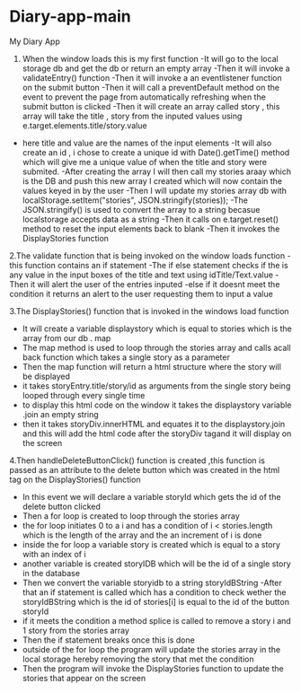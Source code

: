 # Diary-app-main
My Diary App

1. When the window loads this is my first function
 -It will go to the local storage db and get the db or return an empty array
 -Then it will invoke a validateEntry() function
 -Then it will invoke a an eventlistener function on the submit button
 -Then it will call a preventDefault method on the event to prevent the page from   automatically refreshing when the submit button is clicked
 -Then it will create an array called story , this array will take the title , story from   the inputed values using e.target.elements.title/story.value 
 - here title and value are the names of the input elements
 -It will also create an id , i chose to create a unique id with Date().getTime() method
  which will give me a unique value of when the title and story were submited.
 -After creating the array I will then call my stories araay which is the DB and push this
  new array I created which will now contain the values keyed in by the user
 -Then I will update my stories array db with localStorage.setItem("stories",      JSON.stringify(stories));
 -The JSON.stringify() is used to convert the array to a string becasue localstorage 
  accepts data as a string 
 -Then it calls on e.target.reset() method to reset the input elements back to blank
 -Then it invokes the DisplayStories function

2.The validate function that is being invoked on the window loads function
 -this function contains an if statement 
 -The if else statement checks if the is any value in the input boxes of the title
  and text using idTitle/Text.value
 -Then it will alert the user of the entries inputed
 -else if it doesnt meet the condition it returns an alert to the user requesting them to input a value

 3.The DisplayStories() function that is invoked in the windows load function
 - It will create a variable displaystory which is equal to stories which is the array from our db . map
 - The map method is used to loop through the stories array and calls acall back function which takes a single story as a parameter
 - Then the map function will return a html structure where the story will be displayed
 - it takes storyEntry.title/story/id as arguments from the single story being looped through every single time
 - to display this html code on the window it takes the displaystory variable  .join an empty string 
 - then it takes storyDiv.innerHTML and equates it to the displaystory.join and this will add the html code after the storyDiv tagand it will display on the screen

4.Then handleDeleteButtonClick() function is created ,this function is passed as an attribute to the delete button which was created in the html tag on the 
DisplayStories() function
 - In this event we will declare a variable storyId which gets the id of the delete button clicked
 - Then a for loop is created to loop through the stories array
 - the for loop initiates 0 to a i and has a condition of i  < stories.length which is the length of the array and the an increment of i is done
 - inside the for loop a variable story is created which is equal to a story with an index of i
 - another variable is created storyIDB which will be the id of a single story in the database
 - Then we convert the variable storyidb to a string storyIdBString
 -After that an if statement is called which has a condition to check wether the storyIdBString which is the id of stories[i] is equal to the id of the button storyId 
 - if it meets the condition a method splice is called to remove a story i and 1 story from the stories array 
 - Then the if statement breaks once this is done
 - outside of the for loop the program will update the stories array in the local storage hereby removing the story that met the condition
 - Then the program will invoke the DisplayStories function to update the stories that appear on the screen
 
